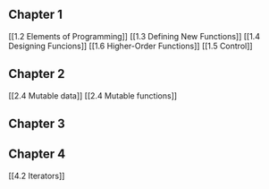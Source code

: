 ## Chapter 1 
[[1.2 Elements of Programming]]
[[1.3 Defining New Functions]]
[[1.4 Designing Funcions]]
[[1.6 Higher-Order Functions]]
[[1.5 Control]]

## Chapter 2 
[[2.4 Mutable data]]
[[2.4 Mutable functions]]

## Chapter 3


## Chapter 4
[[4.2 Iterators]]